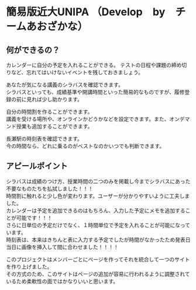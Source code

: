 # 簡易版近大UNIPA （Develop　by　チームあおざかな）

## 何ができるの？
カレンダーに自分の予定を入れることができる。
テストの日程や課題の締め切りなど、忘れてはいけないイベントを残しておきましょう。  

あなたが気になる講義のシラバスを確認できます。  
シラバスといっても、成績基準や開講時間といった簡易的なものですが、履修登録の前に見れば少し助かります。  

自分の時間割を作ることができます。  
講義を受ける場所や、オンラインかどうかなどを設定できます。また、オンデマンド授業も追加することができます。  

長瀬駅の時刻表を確認できます。  
今の時間なら、どれに乗るのがベストなのかいつでも判断できます。  

## アピールポイント
シラバスは成績のつけ方、授業時間の二つのみを掲載し今までシラバスにあった不要なものたちを払拭しました！！！  
時間割に触れると少し色が変わります。ユーザーが分かりやすいように工夫しました。  
カレンダーは予定を追加できるのはもちろん、入力した予定にメモを追加することが可能です！！！  
さらに日単位の予定だけでなく、１時間単位で予定を入れることが可能になっています。  
時刻表は、本来はきちんと表に入力する予定でしたが時間がなかったため発表日当日に画像を挿入して間に合わせました！！！！  

このプロジェクトはメンバーごとにページを作ってそれを統合して一つのサイトを作り上げました。  
その方式のため、このサイトはページの追加が容易に行われるように調整されているため柔軟性の面ではかなりいいと思います。





